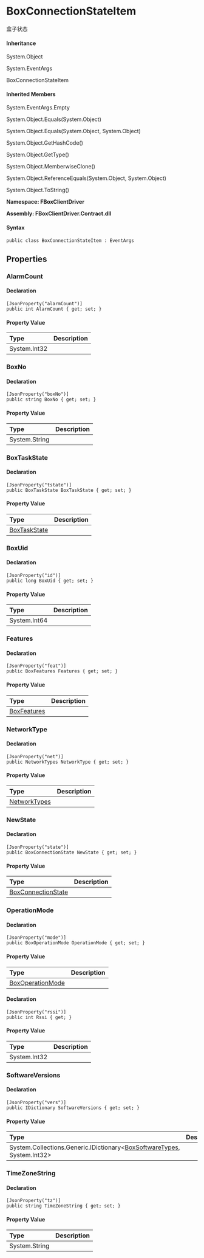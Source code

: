 # BoxConnectionStateItem

盒子状态

#### Inheritance

System.Object

System.EventArgs

BoxConnectionStateItem

#### Inherited Members

System.EventArgs.Empty

System.Object.Equals\(System.Object\)

System.Object.Equals\(System.Object, System.Object\)

System.Object.GetHashCode\(\)

System.Object.GetType\(\)

System.Object.MemberwiseClone\(\)

System.Object.ReferenceEquals\(System.Object, System.Object\)

System.Object.ToString\(\)

**Namespace: FBoxClientDriver**

**Assembly: FBoxClientDriver.Contract.dll**

#### Syntax <a id="FBoxClientDriver_BoxConnectionStateItem_syntax"></a>

```text
public class BoxConnectionStateItem : EventArgs
```

## Properties <a id="properties"></a>

### AlarmCount <a id="FBoxClientDriver_BoxConnectionStateItem_AlarmCount"></a>

#### Declaration

```text
[JsonProperty("alarmCount")]
public int AlarmCount { get; set; }
```

#### Property Value

| Type | Description |
| :--- | :--- |
| System.Int32 |  |

### BoxNo <a id="FBoxClientDriver_BoxConnectionStateItem_BoxNo"></a>

#### Declaration

```text
[JsonProperty("boxNo")]
public string BoxNo { get; set; }
```

#### Property Value

| Type | Description |
| :--- | :--- |
| System.String |  |

### BoxTaskState <a id="FBoxClientDriver_BoxConnectionStateItem_BoxTaskState"></a>

#### Declaration

```text
[JsonProperty("tstate")]
public BoxTaskState BoxTaskState { get; set; }
```

#### Property Value

| Type | Description |
| :--- | :--- |
| [BoxTaskState](https://docs.flexem.net/fbox/zh-cn/sdk/FBoxClientDriver.BoxTaskState.html) |  |

### BoxUid <a id="FBoxClientDriver_BoxConnectionStateItem_BoxUid"></a>

#### Declaration

```text
[JsonProperty("id")]
public long BoxUid { get; set; }
```

#### Property Value

| Type | Description |
| :--- | :--- |
| System.Int64 |  |

### Features <a id="FBoxClientDriver_BoxConnectionStateItem_Features"></a>

#### Declaration

```text
[JsonProperty("feat")]
public BoxFeatures Features { get; set; }
```

#### Property Value

| Type | Description |
| :--- | :--- |
| [BoxFeatures](https://docs.flexem.net/fbox/zh-cn/sdk/FBoxClientDriver.BoxFeatures.html) |  |

### NetworkType <a id="FBoxClientDriver_BoxConnectionStateItem_NetworkType"></a>

#### Declaration

```text
[JsonProperty("net")]
public NetworkTypes NetworkType { get; set; }
```

#### Property Value

| Type | Description |
| :--- | :--- |
| [NetworkTypes](https://docs.flexem.net/fbox/zh-cn/sdk/FBoxClientDriver.NetworkTypes.html) |  |

### NewState <a id="FBoxClientDriver_BoxConnectionStateItem_NewState"></a>

#### Declaration

```text
[JsonProperty("state")]
public BoxConnectionState NewState { get; set; }
```

#### Property Value

| Type | Description |
| :--- | :--- |
| [BoxConnectionState](https://docs.flexem.net/fbox/zh-cn/sdk/FBoxClientDriver.Contract.BoxConnectionState.html) |  |

### OperationMode <a id="FBoxClientDriver_BoxConnectionStateItem_OperationMode"></a>

#### Declaration

```text
[JsonProperty("mode")]
public BoxOperationMode OperationMode { get; set; }
```

#### Property Value

| Type | Description |
| :--- | :--- |
| [BoxOperationMode](https://docs.flexem.net/fbox/zh-cn/sdk/FBoxClientDriver.BoxOperationMode.html) |  |

#### Declaration

```text
[JsonProperty("rssi")]
public int Rssi { get; }
```

#### Property Value

| Type | Description |
| :--- | :--- |
| System.Int32 |  |

### SoftwareVersions <a id="FBoxClientDriver_BoxConnectionStateItem_SoftwareVersions"></a>

#### Declaration

```text
[JsonProperty("vers")]
public IDictionary SoftwareVersions { get; set; }
```

#### Property Value

| Type | Description |
| :--- | :--- |
| System.Collections.Generic.IDictionary&lt;[BoxSoftwareTypes](https://docs.flexem.net/fbox/zh-cn/sdk/FBoxClientDriver.BoxSoftwareTypes.html), System.Int32&gt; |  |

### TimeZoneString <a id="FBoxClientDriver_BoxConnectionStateItem_TimeZoneString"></a>

#### Declaration

```text
[JsonProperty("tz")]
public string TimeZoneString { get; set; }
```

#### Property Value

| Type | Description |
| :--- | :--- |
| System.String |  |

